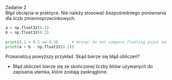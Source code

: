 Zadanie 2  
Błąd obcięcia w praktyce. Nie należy stosować   bezpośredniego porównania dla liczb zmiennoprzecinkowych. 
```py
a = np.float32(0.1)
b = np.float32(0.2)
 
print(0.1 + 0.2 == 0.3)      # Wrong! Do not compare floating point numbers like this
print(a + b - np.float32(0.2))
```
Przeanalizuj powyższy przykład. Skąd bierze się błąd obliczeń?

- Błąd obliczeń bierze się ze skończonej liczby bitów używanych do zapisania ułamka, które zostają zaokrąglone.